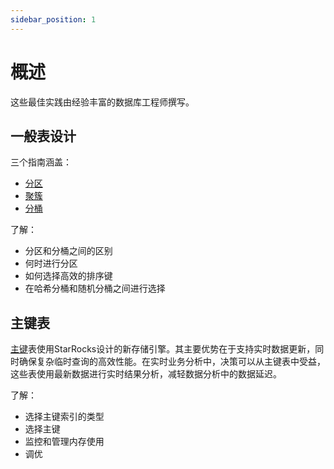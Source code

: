 ```yaml
---
sidebar_position: 1
---
```


# 概述

这些最佳实践由经验丰富的数据库工程师撰写。

## 一般表设计

三个指南涵盖：

- [分区](./partitioning.md)
- [聚簇](./table_clustering.md)
- [分桶](./bucketing.md)

了解：

- 分区和分桶之间的区别
- 何时进行分区
- 如何选择高效的排序键
- 在哈希分桶和随机分桶之间进行选择

## 主键表

[主键](./primarykey_table.md)表使用StarRocks设计的新存储引擎。其主要优势在于支持实时数据更新，同时确保复杂临时查询的高效性能。在实时业务分析中，决策可以从主键表中受益，这些表使用最新数据进行实时结果分析，减轻数据分析中的数据延迟。

了解：

- 选择主键索引的类型
- 选择主键
- 监控和管理内存使用
- 调优